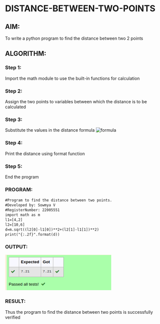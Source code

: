 # DISTANCE-BETWEEN-TWO-POINTS

## AIM:
To write a python program to find the distance between two 2 points
## ALGORITHM:
### Step 1: 
Import the math module to use the built-in functions for calculation
### Step 2: 
Assign the two points to variables between which the distance is to be calculated
### Step 3: 
Substitute the values in the distance formula  ![formula](/formula.jpg)
### Step 4: 
Print the distance using format function
### Step 5: 
End the program
### PROGRAM:
```
#Program to find the distance between two points.
#Developed by: Sowmya V
#RegisterNumber: 22005551
import math as m
l1=[4,2]
l2=[10,6]
d=m.sqrt((l2[0]-l1[0])**2+(l2[1]-l1[1])**2)
print("{:.2f}".format(d))
```


### OUTPUT:
![output](/res2.png)

### RESULT:
Thus the program to find the distance between two points is successfully verified
